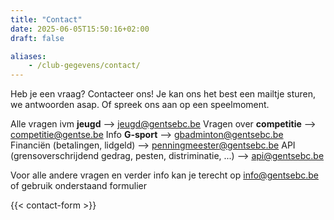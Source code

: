 ```yaml
---
title: "Contact"
date: 2025-06-05T15:50:16+02:00
draft: false

aliases:
    - /club-gegevens/contact/
---
```

Heb je een vraag? Contacteer ons!
Je kan ons het best een mailtje sturen, we antwoorden asap. Of spreek ons aan op een speelmoment. 

Alle vragen ivm **jeugd** --> <jeugd@gentsebc.be>
Vragen over **competitie** --> <competitie@gentse.be>
Info **G-sport** --> <gbadminton@gentsebc.be>
Financiën (betalingen, lidgeld) --> <penningmeester@gentsebc.be>
API (grensoverschrijdend gedrag, pesten, distriminatie, ...)  --> <api@gentsebc.be>

Voor alle andere vragen en verder info kan je terecht op <info@gentsebc.be> of gebruik onderstaand formulier

{{< contact-form >}}